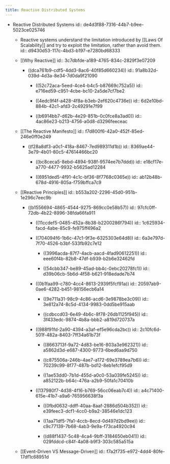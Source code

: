 ```yaml
---
title: Reactive Distributed Systems
---
```


- Reactive Distributed Systems
id:: de4d3f88-7316-44b7-b9ee-5023ce025746
	 - Reactive systems understand the limitation introduced by [[Laws Of Scalability]] and try to exploit the limitation, rather than avoid them.
id:: d9430d53-117c-4bd3-b197-e7280bd68333

	 - [[Why Reactive]]
id:: 3c7dbfde-a189-4765-834c-2829f3e07209
		 - ((dca761b9-cdf5-4dd3-8ac6-40f85d660234))
id:: 91a8b32d-039d-4d3a-8e34-7d0da9f21090
			 - ((52c72aca-5eed-4ce4-b4c5-b87669c752a5))
id:: e716ed59-c951-4cbe-bc10-2a5de7cf7be2

			 - ((4edc9f4f-a428-4f8a-b3eb-2ef620c4736e))
id:: 6d2e10bd-884b-42c1-afd3-2c49291e7f99

			 - ((b6914bb7-d62b-4e29-851b-0c0fce8a3ad0))
id:: 4ac86e23-b213-4756-a0d8-d3296feeceac

	 - [[The Reactive Manifesto]]
id:: f7d800f6-42a0-452f-85ed-246e0ff0e249
		 - ((f28a8df3-a0c1-418a-8467-7ed989311d1b))
id:: 8369ae44-3e79-4b01-80c5-47614466bc20
			 - ((bc8ceca5-8ebd-4894-938f-9574ee7b7ddd))
id:: e18cf17e-a770-4477-9932-b5625ad12284

			 - ((6951ded5-4f91-4c1c-bf36-8f7768c0365e))
id:: ab12b48b-678d-4916-805a-f759bffca7c9

	 - [[Reactive Principles]]
id:: b553a202-2296-45d0-951b-1e296c7eec9b
		 - ((b1556694-4865-4544-9275-869cc0e58b57))
id:: 97cfc0ff-72db-4b22-8996-38fda66fa911
			 - ((11ccdef5-0485-452a-8b38-b2200286f794))
id:: 1c625934-facd-4abe-85c9-fe975ff496a2

			 - ((704094f6-1b6c-47c1-9f3e-6325303e64d8))
id:: 6a3e797d-7f70-4526-b3bf-533fb92c7e12
				 - ((3996acda-87f7-4acb-aacd-4fad90612251))
id:: eee60f4b-82b8-47df-b939-b2b6e32462fd

				 - ((54cbb347-be89-45ad-bb4c-0ebc20278fc1))
id:: d39b06cb-5b6d-4f58-b621-918edade7b74

			 - ((0b1faa99-c780-4cc4-8613-2939f5fcf91a))
id:: 20597ab9-0ae6-4282-b451-98156ecb6a14
				 - ((9e711a31-98c9-4c86-acd6-3e9878be3c09))
id:: 3e812a74-8c5d-4134-9983-0dd5be915aab

				 - ((cdbccd03-6e49-4b6c-8f78-26db1125f945))
id:: 3f433edc-9874-4b8a-bbb2-a819d720737a

			 - ((988f91fd-2a90-4394-a3af-ef5e96cda2bc))
id:: 2c10fc6d-501f-482a-8403-7ff34a61b73f
				 - ((8663713f-9a72-4d83-be16-803a3e962321))
id:: a5862d3d-e687-4300-9773-6bed6aa9d750

				 - ((c875506a-246b-4ae7-a172-69e3789ea7b6))
id:: 70239c99-8f77-487b-bd12-8eb1efcf95d9

				 - ((1ae53dd0-7b1d-455d-a0c0-53a039fe5245))
id:: a852122b-b64c-476a-a2b9-50fa1c70410b

			 - ((137980f7-4d38-4f16-b769-56cc06eab7c4))
id:: a4c71400-615e-41b7-a9a6-765956638f3a
				 - ((0fbd0632-ddff-40aa-8aaf-2886d504b352))
id:: e39feec3-dcf1-4cc0-b9a2-38546e1dc123

				 - ((1aa71df5-7fa1-4ccb-8ecd-0d497d2bd9ee))
id:: c9c77139-7b68-4ab3-9e9a-f73ca4920c94

				 - ((d88f1437-5c48-4ca4-9bff-3184650eb041))
id:: 029fddcd-c84f-4a08-b9f3-303c585a515a

	 - [[Event-Driven VS Message-Driven]]
id:: f7a2f735-e972-4dd4-80fe-17df1c68951d
